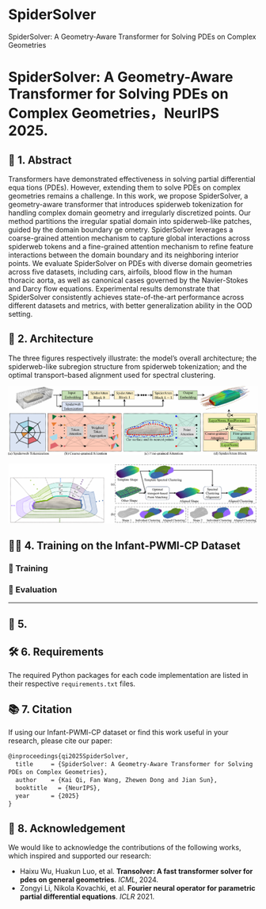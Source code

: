 # SpiderSolver
SpiderSolver: A Geometry-Aware Transformer for Solving PDEs on Complex Geometries


# SpiderSolver: A Geometry-Aware Transformer for Solving PDEs on Complex Geometries，NeurIPS 2025.

##  🧾 1.  Abstract

 Transformers have demonstrated effectiveness in solving partial differential equa
tions (PDEs). However, extending them to solve PDEs on complex geometries
 remains a challenge. In this work, we propose SpiderSolver, a geometry-aware
 transformer that introduces spiderweb tokenization for handling complex domain
 geometry and irregularly discretized points. Our method partitions the irregular
 spatial domain into spiderweb-like patches, guided by the domain boundary ge
ometry. SpiderSolver leverages a coarse-grained attention mechanism to capture
 global interactions across spiderweb tokens and a fine-grained attention mechanism
 to refine feature interactions between the domain boundary and its neighboring
 interior points. We evaluate SpiderSolver on PDEs with diverse domain geometries
 across five datasets, including cars, airfoils, blood flow in the human thoracic aorta,
 as well as canonical cases governed by the Navier-Stokes and Darcy flow equations.
 Experimental results demonstrate that SpiderSolver consistently achieves state-of-the-art performance across different datasets and metrics, with better generalization
 ability in the OOD setting.


## 🧠 2.  Architecture

The three figures respectively illustrate: the model’s overall architecture; the spiderweb-like subregion structure from spiderweb tokenization; and the optimal transport–based alignment used for spectral clustering.

![Image text](architecture.png)

![Image text](spider_and_OT.png)


##  🏋️‍♂️ 4.  Training on the Infant-PWMl-CP Dataset

### 🔧 Training




### 🧪 Evaluation



---


## 🚀 5.  



## 🛠️ 6. Requirements
The required Python packages for each code implementation are listed in their respective `requirements.txt` files.


## 📚 7. Citation
If using our Infant-PWMl-CP dataset or find this work useful in your research, please cite our paper:

```
@inproceedings{qi2025SpiderSolver,
  title     = {SpiderSolver: A Geometry-Aware Transformer for Solving PDEs on Complex Geometries},
  author    = {Kai Qi, Fan Wang, Zhewen Dong and Jian Sun},
  booktitle   = {NeurIPS},
  year      = {2025}
}
```




## 🙏 8. Acknowledgement

We would like to acknowledge the contributions of the following works, which inspired and supported our research:

- Haixu Wu, Huakun Luo, et al. **Transolver: A fast transformer solver for pdes on general geometries**. *ICML*, 2024.
- Zongyi Li, Nikola Kovachki, et al. **Fourier neural operator for parametric partial differential equations**. *ICLR* 2021.





